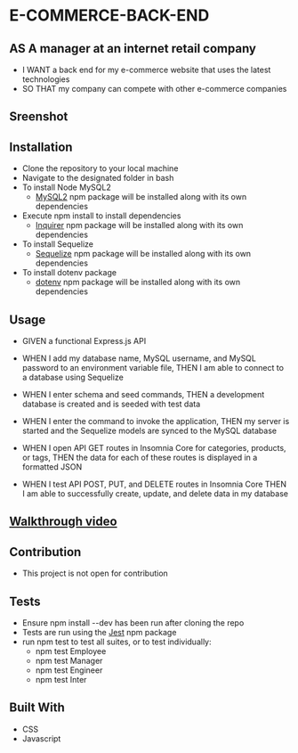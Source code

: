 # E-COMMERCE-BACK-END

## AS A manager at an internet retail company

  * I WANT a back end for my e-commerce website that uses the latest technologies
  * SO THAT my company can compete with other e-commerce companies
  
## Sreenshot



## Installation

   * Clone the repository to your local machine
  * Navigate to the designated folder in bash
  * To install Node MySQL2
    * [MySQL2](https://www.npmjs.com/package/mysql2#installation) npm package will be installed along with its own dependencies
  * Execute npm install to install dependencies
    * [Inquirer](https://www.npmjs.com/package/inquirer) npm package will be installed along with its own dependencies
  * To install Sequelize
    * [Sequelize](https://www.npmjs.com/package/sequelize) npm package will be installed along with its own dependencies
  * To install dotenv package
    * [dotenv](https://www.npmjs.com/package/dotenv) npm package will be installed along with its own dependencies
    
## Usage

* GIVEN a functional Express.js API

* WHEN I add my database name, MySQL username, and MySQL password to an environment variable file,
  THEN I am able to connect to a database using Sequelize
  
* WHEN I enter schema and seed commands,
  THEN a development database is created and is seeded with test data
  
* WHEN I enter the command to invoke the application,
  THEN my server is started and the Sequelize models are synced to the MySQL database
  
* WHEN I open API GET routes in Insomnia Core for categories, products, or tags,
  THEN the data for each of these routes is displayed in a formatted JSON
  
* WHEN I test API POST, PUT, and DELETE routes in Insomnia Core
  THEN I am able to successfully create, update, and delete data in my database

## [Walkthrough video](https://drive.google.com/file/d/1q66UZrD1MjCbw15WcaWpLzbmsHb_sRyH/view?usp=sharing)

## Contribution

 * This project is not open for contribution
## Tests

* Ensure npm install --dev has been run after cloning the repo
* Tests are run using the [Jest](https://jestjs.io/) npm package
* run npm test to test all suites, or to test individually:
  * npm test Employee
  * npm test Manager
  * npm test Engineer
  * npm test Inter
  
## Built With

- CSS
- Javascript
